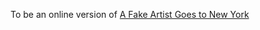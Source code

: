 To be an online version of [A Fake Artist Goes to New York](https://boardgamegeek.com/boardgame/135779/fake-artist-goes-new-york)
